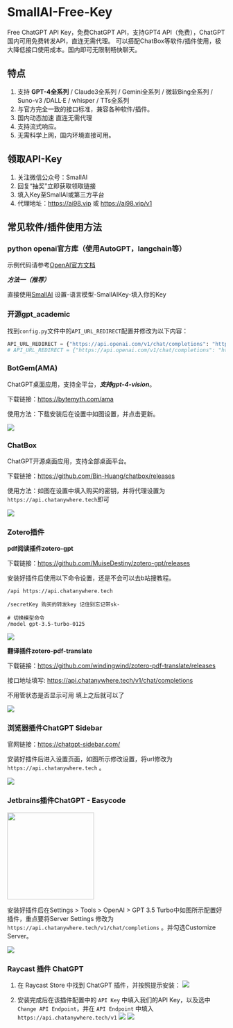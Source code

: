 # SmallAI-Free-Key
Free ChatGPT API Key，免费ChatGPT API，支持GPT4 API（免费），ChatGPT国内可用免费转发API，直连无需代理。
可以搭配ChatBox等软件/插件使用，极大降低接口使用成本。国内即可无限制畅快聊天。

## 特点
1. 支持 **GPT-4全系列** / Claude3全系列 / Gemini全系列 / 微软Bing全系列 / Suno-v3 /DALL·E / whisper / TTs全系列
2. 与官方完全一致的接口标准，兼容各种软件/插件。
3. 国内动态加速 直连无需代理
4. 支持流式响应。
5. 无需科学上网，国内环境直接可用。

## 领取API-Key
1. 关注微信公众号：SmallAI
2. 回复“抽奖”立即获取领取链接
3. 填入Key至SmallAI或第三方平台
4. 代理地址：https://ai98.vip 或 https://ai98.vip/v1

## 常见软件/插件使用方法

### **python openai官方库（使用AutoGPT，langchain等）**
示例代码请参考[OpenAI官方文档](https://platform.openai.com/docs/guides/text-generation)

***方法一（推荐）***

直接使用[SmallAI](https://www.smallai.chat)
设置-语言模型-SmallAIKey-填入你的Key


### **开源gpt_academic**
找到`config.py`文件中的`API_URL_REDIRECT`配置并修改为以下内容：
```python
API_URL_REDIRECT = {"https://api.openai.com/v1/chat/completions": "https://api.chatanywhere.tech/v1/chat/completions"}
# API_URL_REDIRECT = {"https://api.openai.com/v1/chat/completions": "https://api.chatanywhere.cn/v1/chat/completions"}
```
### **BotGem(AMA)**

ChatGPT桌面应用，支持全平台，***支持gpt-4-vision***。

下载链接：https://bytemyth.com/ama

使用方法：下载安装后在设置中如图设置，并点击更新。

![](images/botgem.png)

### **ChatBox**

ChatGPT开源桌面应用，支持全部桌面平台。

下载链接：https://github.com/Bin-Huang/chatbox/releases

使用方法：如图在设置中填入购买的密钥，并将代理设置为`https://api.chatanywhere.tech`即可

![](images/chatbox.png)

### **Zotero插件**

**pdf阅读插件zotero-gpt**

下载链接：https://github.com/MuiseDestiny/zotero-gpt/releases

安装好插件后使用以下命令设置，还是不会可以去b站搜教程。
```
/api https://api.chatanywhere.tech

/secretKey 购买的转发key 记住别忘记带sk-

# 切换模型命令
/model gpt-3.5-turbo-0125 
```

![](images/zotero-gpt.png)


**翻译插件zotero-pdf-translate**

下载链接：https://github.com/windingwind/zotero-pdf-translate/releases

接口地址填写: https://api.chatanywhere.tech/v1/chat/completions

不用管状态是否显示可用 填上之后就可以了

![](images/zotero-pdf-translate.png)


### **浏览器插件ChatGPT Sidebar**

官网链接：https://chatgpt-sidebar.com/

安装好插件后进入设置页面，如图所示修改设置，将url修改为 `https://api.chatanywhere.tech` 。

![](images/sidebar.png)

### **Jetbrains插件ChatGPT - Easycode**
<img src="./images/jet1.png" width='200'/>

安装好插件后在Settings > Tools > OpenAI > GPT 3.5 Turbo中如图所示配置好插件，重点要将Server Settings 修改为 `https://api.chatanywhere.tech/v1/chat/completions` 。并勾选Customize Server。

![](images/jet2.png)


### **Raycast 插件 ChatGPT**

1. 在 Raycast Store 中找到 ChatGPT 插件，并按照提示安装：
![](images/raycast1.png)

2. 安装完成后在该插件配置中的 `API Key` 中填入我们的API Key，以及选中 `Change API Endpoint`，并在 `API Endpoint` 中填入 `https://api.chatanywhere.tech/v1`
![](images/raycast2.png)
![](images/raycast3.png)
